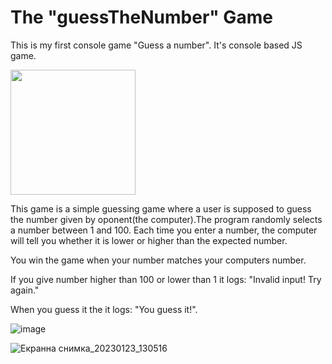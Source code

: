 # The "guessTheNumber" Game 
This is my first console game "Guess a number".
It's console based JS game.




<img src="https://user-images.githubusercontent.com/117505926/214012677-7345ac3e-ac93-49a6-94fa-7b67d7439d0b.png" width="200">

This game is a simple guessing game where a user is supposed to guess the number given by oponent(the computer).The program randomly selects a number between 1 and 100. Each time you enter a number, the computer will tell you whether it is lower or higher than the expected number.

You win the game when your number matches your computers number.

If you give number higher than 100 or lower than 1 it logs: "Invalid input! Try again."

When you guess it the it logs: "You guess it!".

![image](https://user-images.githubusercontent.com/117505926/214024830-827d3005-211c-424a-bf1d-7a85568ba7dd.png)


![Екранна снимка_20230123_130516](https://user-images.githubusercontent.com/117505926/214025187-4e32a2c3-01e5-4750-820d-3a0dceb77366.png)
